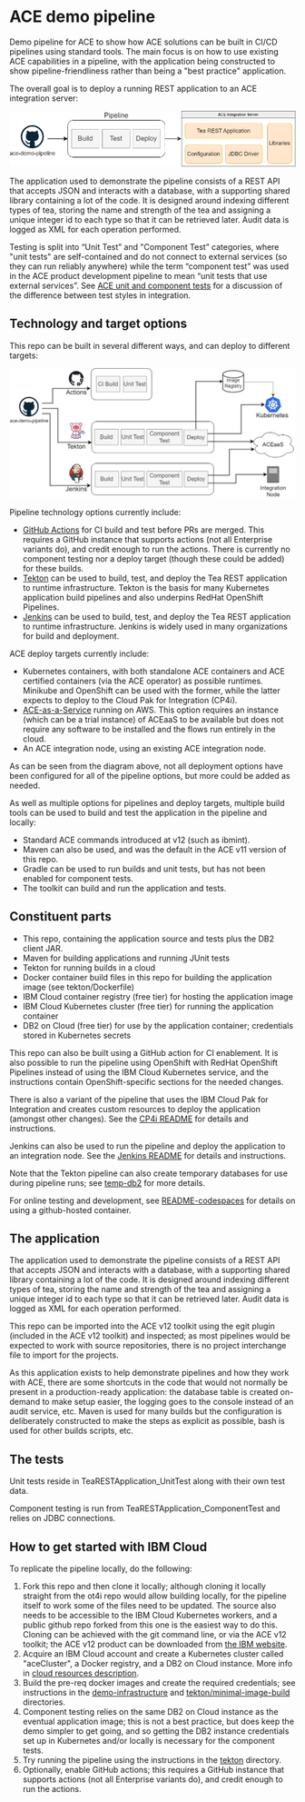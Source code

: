 # ACE demo pipeline

Demo pipeline for ACE to show how ACE solutions can be built in CI/CD pipelines using standard 
tools. The main focus is on how to use existing ACE capabilities in a pipeline, with the application
being constructed to show pipeline-friendliness rather than being a "best practice" application.

The overall goal is to deploy a running REST application to an ACE integration server:

![Pipeline high-level](/demo-infrastructure/images/pipeline-high-level.png)

The application used to demonstrate the pipeline consists of a REST API that accepts JSON and interacts 
with a database, with a supporting shared library containing a lot of the code. It is designed around 
indexing different types of tea, storing the name and strength of the tea and assigning a unique integer 
id to each type so that it can be retrieved later. Audit data is logged as XML for each operation performed.

Testing is split into “Unit Test” and "Component Test” categories, where "unit tests" are self-contained
and do not connect to external services (so they can run reliably anywhere) while the term “component test”
was used in the ACE product development pipeline to mean “unit tests that use external services”. See 
[ACE unit and component tests](https://community.ibm.com/community/user/integration/blogs/trevor-dolby/2023/03/20/app-connect-enterprise-ace-unit-and-component-test)
for a discussion of the difference between test styles in integration.

## Technology and target options

This repo can be built in several different ways, and can deploy to different targets:

![Pipeline overview](/demo-infrastructure/images/pipelines-overview.jpg)

Pipeline technology options currently include:

- [GitHub Actions](https://docs.github.com/en/actions/learn-github-actions/understanding-github-actions)
  for CI build and test before PRs are merged. This requires a GitHub instance that supports actions 
  (not all Enterprise variants do), and credit enough to run the actions. There is currently no 
  component testing nor a deploy target (though these could be added) for these builds.
- [Tekton](https://tekton.dev/docs/concepts/overview/) can be used to build, test, and deploy the Tea
  REST application to runtime infrastructure. Tekton is the basis for many Kubernetes application build
  pipelines and also underpins RedHat OpenShift Pipelines.
- [Jenkins](https://www.jenkins.io/) can be used to build, test, and deploy the Tea REST application 
  to runtime infrastructure. Jenkins is widely used in many organizations for build and deployment.

ACE deploy targets currently include:

- Kubernetes containers, with both standalone ACE containers and ACE certified containers (via the 
  ACE operator) as possible runtimes. Minikube and OpenShift can be used with the former, while
  the latter expects to deploy to the Cloud Pak for Integration (CP4i).
- [ACE-as-a-Service](https://www.ibm.com/docs/en/app-connect/12.0?topic=app-connect-enterprise-as-service)
  running on AWS. This option requires an instance (which can be a trial instance) of ACEaaS to be 
  available but does not require any software to be installed and the flows run entirely in the cloud.
- An ACE integration node, using an existing ACE integration node.

As can be seen from the diagram above, not all deployment options have been configured for all of
the pipeline options, but more could be added as needed. 

As well as multiple options for pipelines and deploy targets, multiple build tools can be used to 
build and test the application in the pipeline and locally:

- Standard ACE commands introduced at v12 (such as ibmint).
- Maven can also be used, and was the default in the ACE v11 version of this repo.
- Gradle can be used to run builds and unit tests, but has not been enabled for component tests.
- The toolkit can build and run the application and tests.



## Constituent parts

- This repo, containing the application source and tests plus the DB2 client JAR.
- Maven for building applications and running JUnit tests
- Tekton for running builds in a cloud
- Docker container build files in this repo for building the application image (see tekton/Dockerfile)
- IBM Cloud container registry (free tier) for hosting the application image
- IBM Cloud Kubernetes cluster (free tier) for running the application container
- DB2 on Cloud (free tier) for use by the application container; credentials stored in Kubernetes secrets

This repo can also be built using a GitHub action for CI enablement. It is also possible to run the
pipeline using OpenShift with RedHat OpenShift Pipelines instead of using the IBM Cloud Kubernetes 
service, and the instructions contain OpenShift-specific sections for the needed changes. 

There is also a variant of the pipeline that uses the IBM Cloud Pak for Integration and creates
custom resources to deploy the application (amongst other changes). See the 
[CP4i README](tekton/os/cp4i/README.md) for details and instructions.
 
Jenkins can also be used to run the pipeline and deploy the application to an integration node.
See the [Jenkins README](demo-infrastructure/README-jenkins.md) for details and instructions.
 
Note that the Tekton pipeline can also create temporary databases for use during pipeline runs; see 
[temp-db2](tekton/temp-db2/README.md) for more details.

For online testing and development, see [README-codespaces](README-codespaces.md) for details on
using a github-hosted container.

## The application

The application used to demonstrate the pipeline consists of a REST API that accepts JSON and interacts 
with a database, with a supporting shared library containing a lot of the code. It is designed around 
indexing different types of tea, storing the name and strength of the tea and assigning a unique integer 
id to each type so that it can be retrieved later. Audit data is logged as XML for each operation performed.

This repo can be imported into the ACE v12 toolkit using the egit plugin (included in the ACE v12 toolkit)
and inspected; as most pipelines would be expected to work with source repositories, there is no project 
interchange file to import for the projects.

As this application exists to help demonstrate pipelines and how they work with ACE, there are some shortcuts 
in the code that would not normally be present in a production-ready application: the database table is 
created on-demand to make setup easier, the logging goes to the console instead of an audit service, etc. 
Maven is used for many builds but the configuration is deliberately constructed to make the steps as explicit
as possible, bash is used for other builds scripts, etc.

## The tests

Unit tests reside in TeaRESTApplication_UnitTest along with their own test data.

Component testing is run from TeaRESTApplication_ComponentTest and relies on JDBC connections.

## How to get started with IBM Cloud

To replicate the pipeline locally, do the following:

1) Fork this repo and then clone it locally; although cloning it locally straight from the ot4i repo would allow building locally, for the pipeline itself to work some of the files need to be updated. The source also needs to be accessible to the IBM Cloud Kubernetes workers, and a public github repo forked from this one is the easiest way to do this. Cloning can be achieved with the git command line, or via the ACE v12 toolkit; the ACE v12 product can be downloaded from [the IBM website](https://www.ibm.com/marketing/iwm/iwm/web/pickUrxNew.do?source=swg-wmbfd).
2) Acquire an IBM Cloud account and create a Kubernetes cluster called "aceCluster", a Docker registry, and a DB2 on Cloud instance. More info in [cloud resources description](demo-infrastructure/cloud-resources.md).
3) Build the pre-req docker images and create the required credentials; see instructions in the [demo-infrastructure](demo-infrastructure) and [tekton/minimal-image-build](tekton/minimal-image-build) directories.
4) Component testing relies on the same DB2 on Cloud instance as the eventual application image; this is not a best practice, but does keep the demo simpler to get going, and so getting the DB2 instance credentials set up in Kubernetes and/or locally is necessary for the component tests.
5) Try running the pipeline using the instructions in the [tekton](tekton) directory.
6) Optionally, enable GitHub actions; this requires a GitHub instance that supports actions (not all Enterprise variants do), and credit enough to run the actions.
